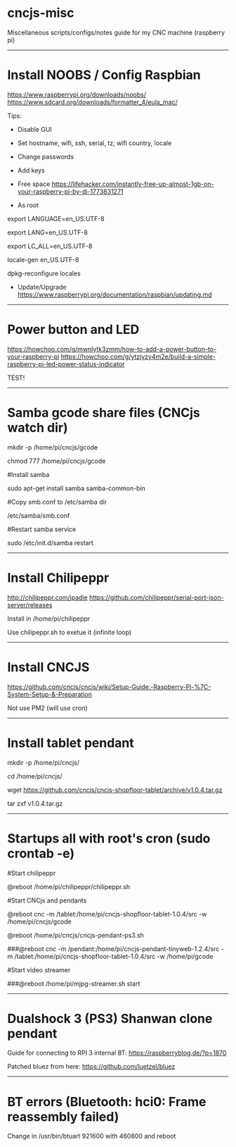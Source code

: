 # cncjs-misc

Miscellaneous scripts/configs/notes guide for my CNC machine (raspberry pi)

----
# Install NOOBS / Config Raspbian

https://www.raspberrypi.org/downloads/noobs/
https://www.sdcard.org/downloads/formatter_4/eula_mac/


Tips:
- Disable GUI
- Set hostname, wifi, ssh, serial, tz, wifi country, locale
- Change passwords
- Add keys
- Free space
https://lifehacker.com/instantly-free-up-almost-1gb-on-your-raspberry-pi-by-di-1773831271

- As root

export LANGUAGE=en_US.UTF-8

export LANG=en_US.UTF-8

export LC_ALL=en_US.UTF-8

locale-gen en_US.UTF-8

dpkg-reconfigure locales


- Update/Upgrade
https://www.raspberrypi.org/documentation/raspbian/updating.md


----
# Power button and LED

https://howchoo.com/g/mwnlytk3zmm/how-to-add-a-power-button-to-your-raspberry-pi
https://howchoo.com/g/ytzjyzy4m2e/build-a-simple-raspberry-pi-led-power-status-indicator

TEST!

----

# Samba gcode share files (CNCjs watch dir)

mkdir -p /home/pi/cncjs/gcode

chmod 777 /home/pi/cncjs/gcode

#Install samba

sudo apt-get install samba samba-common-bin

#Copy smb.conf to /etc/samba dir

/etc/samba/smb.conf

#Restart samba service

sudo /etc/init.d/samba restart

----
# Install Chilipeppr

http://chilipeppr.com/jpadie
https://github.com/chilipeppr/serial-port-json-server/releases

Install in /home/pi/chilipeppr

Use chilipeppr.sh to exetue it (infinite loop)

-----
# Install CNCJS

https://github.com/cncjs/cncjs/wiki/Setup-Guide:-Raspberry-Pi-%7C-System-Setup-&-Preparation

Not use PM2 (will use cron)

----

# Install tablet pendant

mkdir -p /home/pi/cncjs/

cd /home/pi/cncjs/

wget https://github.com/cncjs/cncjs-shopfloor-tablet/archive/v1.0.4.tar.gz

tar zxf v1.0.4.tar.gz

----


# Startups all with root's cron (sudo crontab -e)


#Start chilipeppr

@reboot /home/pi/chilipeppr/chilipeppr.sh

#Start CNCjs and pendants

@reboot cnc -m /tablet:/home/pi/cncjs-shopfloor-tablet-1.0.4/src -w /home/pi/cncjs/gcode

@reboot /home/pi/cncjs/cncjs-pendant-ps3.sh

###@reboot cnc -m /pendant:/home/pi/cncjs-pendant-tinyweb-1.2.4/src -m /tablet:/home/pi/cncjs-shopfloor-tablet-1.0.4/src -w /home/pi/gcode

#Start video streamer

###@reboot /home/pi/mjpg-streamer.sh start


---------

# Dualshock 3 (PS3) Shanwan clone pendant

Guide for connecting to RPI 3 internal BT:
https://raspberryblog.de/?p=1870

Patched bluez from here:
https://github.com/luetzel/bluez

---------

# BT errors (Bluetooth: hci0: Frame reassembly failed)

Change in /usr/bin/btuart 921600 with 460800 and reboot

